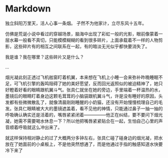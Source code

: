 # Markdown

独立斜阳万里天，活人心事一条烟。
孑然不为他家计，立尽东风十五年。

仿佛是荒诞小说中看过的穿越场景，脑海中出现了彩虹一般的光影，眼前像蒙着一层水幕一般看不真切，只能模模糊糊的看到很多碎片，上面承载着不一样的人物剪影，这些碎片有的相互之间联系在一起，有的暗淡无光似乎都快要消失了。

我是谁？我在哪里？这些碎片又是什么？

...

烟光凝此刻正透过飞机舷窗盯着机翼，本来想在飞机上小睡一会来弥补昨晚睡眠不足，可飞机引擎的轰鸣阻碍了她的美好愿望，反而回光返照似的被迫精神了，她只好瞪着好看的眼睛跟机翼斗气。张具仁就坐在她的旁边，手里端着一杯温热的水，墨镜后的眼睛盯着身边这颗毛茸茸的小脑袋跟机翼斗气，许是没有睡好的原因，头发都有些微微散乱了，就像清晨刚刚睡醒的小奶猫，还没有开始慢慢梳理自己的毛发。张具仁眼睛被大大的墨镜遮盖着，看不见他的神情，只能通过鼻子一抽一抽的呼吸确认确实还是活着的，嘴唇紧紧闭着—————他正在纠结，要不要问下烟光凝，她需不需要喝水休息一下？所以他把嘴唇紧紧贴合在一起，生怕自己心里的声音顺着呼吸就这么冲出来了。

就这样保持相对静止的过了大概两分多钟左右，张具仁碰了碰身边的烟光凝，把水放在了她面前的小桌板上，不是他突然想通了，而是他通过手指的触感知道水快要冷下来了
